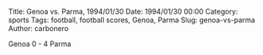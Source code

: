 Title: Genoa vs. Parma, 1994/01/30
Date: 1994/01/30 00:00
Category: sports
Tags: football, football scores, Genoa, Parma
Slug: genoa-vs-parma
Author: carbonero


Genoa 0 - 4 Parma
